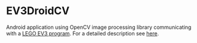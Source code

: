 # EV3DroidCV
Android application using OpenCV image processing library communicating with a [LEGO EV3 program](https://github.com/richardszabo/EV3DroidCVClient). 
For a detailed description see [here](http://jataka.hu/rics/ev3_android_opencv).
